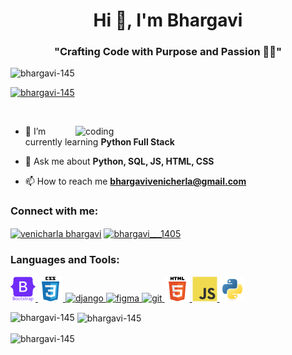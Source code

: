 <h1 align="center">Hi 👋, I'm Bhargavi</h1>
<h3 align="center">"Crafting Code with Purpose and Passion 🚀✨"</h3>

<p align="left"> <img src="https://komarev.com/ghpvc/?username=bhargavi-145&label=Profile%20views&color=0e75b6&style=flat" alt="bhargavi-145" /> </p>

<p align="left"> <a href="https://github.com/ryo-ma/github-profile-trophy"><img src="https://github-profile-trophy.vercel.app/?username=bhargavi-145" alt="bhargavi-145" /></a> </p>

<p align="left"> <a href="https://twitter.com/" target="blank"><img src="https://img.shields.io/twitter/follow/?logo=twitter&style=for-the-badge" alt="" /></a> </p>

<img align="right" alt="coding" width="400" src="https://drive.google.com/file/d/1Dt-0TK_NyomEygsOXjimXdVgWJCAn_7Q/view?usp=sharing">

- 🌱 I’m currently learning **Python Full Stack**

- 💬 Ask me about **Python, SQL, JS, HTML, CSS**

- 📫 How to reach me **bhargavivenicherla@gmail.com**

<h3 align="left">Connect with me:</h3>
<p align="left">
<a href="https://linkedin.com/in/venicharla bhargavi" target="blank"><img align="center" src="https://raw.githubusercontent.com/rahuldkjain/github-profile-readme-generator/master/src/images/icons/Social/linked-in-alt.svg" alt="venicharla bhargavi" height="30" width="40" /></a>
<a href="https://instagram.com/bhargavi___1405" target="blank"><img align="center" src="https://raw.githubusercontent.com/rahuldkjain/github-profile-readme-generator/master/src/images/icons/Social/instagram.svg" alt="bhargavi___1405" height="30" width="40" /></a>
</p>

<h3 align="left">Languages and Tools:</h3>
<p align="left"> <a href="https://getbootstrap.com" target="_blank" rel="noreferrer"> <img src="https://raw.githubusercontent.com/devicons/devicon/master/icons/bootstrap/bootstrap-plain-wordmark.svg" alt="bootstrap" width="40" height="40"/> </a> <a href="https://www.w3schools.com/css/" target="_blank" rel="noreferrer"> <img src="https://raw.githubusercontent.com/devicons/devicon/master/icons/css3/css3-original-wordmark.svg" alt="css3" width="40" height="40"/> </a> <a href="https://www.djangoproject.com/" target="_blank" rel="noreferrer"> <img src="https://cdn.worldvectorlogo.com/logos/django.svg" alt="django" width="40" height="40"/> </a> <a href="https://www.figma.com/" target="_blank" rel="noreferrer"> <img src="https://www.vectorlogo.zone/logos/figma/figma-icon.svg" alt="figma" width="40" height="40"/> </a> <a href="https://git-scm.com/" target="_blank" rel="noreferrer"> <img src="https://www.vectorlogo.zone/logos/git-scm/git-scm-icon.svg" alt="git" width="40" height="40"/> </a> <a href="https://www.w3.org/html/" target="_blank" rel="noreferrer"> <img src="https://raw.githubusercontent.com/devicons/devicon/master/icons/html5/html5-original-wordmark.svg" alt="html5" width="40" height="40"/> </a> <a href="https://developer.mozilla.org/en-US/docs/Web/JavaScript" target="_blank" rel="noreferrer"> <img src="https://raw.githubusercontent.com/devicons/devicon/master/icons/javascript/javascript-original.svg" alt="javascript" width="40" height="40"/> </a> <a href="https://www.python.org" target="_blank" rel="noreferrer"> <img src="https://raw.githubusercontent.com/devicons/devicon/master/icons/python/python-original.svg" alt="python" width="40" height="40"/> </a> </p>

<p><img align="left" src="https://github-readme-stats.vercel.app/api/top-langs?username=bhargavi-145&show_icons=true&locale=en&layout=compact" alt="bhargavi-145" /></p>

<p>&nbsp;<img align="center" src="https://github-readme-stats.vercel.app/api?username=bhargavi-145&show_icons=true&locale=en" alt="bhargavi-145" /></p>

<p><img align="center" src="https://github-readme-streak-stats.herokuapp.com/?user=bhargavi-145&" alt="bhargavi-145" /></p>
